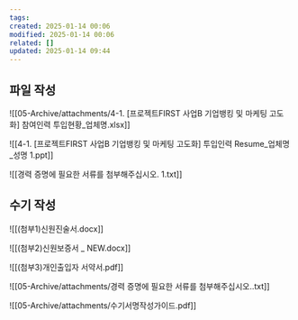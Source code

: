 ```yaml
---
tags: 
created: 2025-01-14 00:06
modified: 2025-01-14 00:06
related: []
updated: 2025-01-14 09:44
---
```

## 파일 작성
![[05-Archive/attachments/4-1. [프로젝트FIRST 사업B 기업뱅킹 및 마케팅 고도화] 참여인력 투입현황_업체명.xlsx]]

![[4-1. [프로젝트FIRST 사업B 기업뱅킹 및 마케팅 고도화] 투입인력 Resume_업체명_성명 1.ppt]]

![[경력 증명에 필요한 서류를 첨부해주십시오. 1.txt]]


## 수기 작성
![[(첨부1)신원진술서.docx]]

![[(첨부2)신원보증서 _ NEW.docx]]

![[(첨부3)개인출입자 서약서.pdf]]


![[05-Archive/attachments/경력 증명에 필요한 서류를 첨부해주십시오..txt]]

![[05-Archive/attachments/수기서명작성가이드.pdf]]